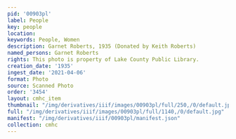 ```yaml
---
pid: '00903pl'
label: People
key: people
location: 
keywords: People, Women
description: Garnet Roberts, 1935 (Donated by Keith Roberts)
named_persons: Garnet Roberts
rights: This photo is property of Lake County Public Library.
creation_date: '1935'
ingest_date: '2021-04-06'
format: Photo
source: Scanned Photo
order: '3454'
layout: cmhc_item
thumbnail: "/img/derivatives/iiif/images/00903pl/full/250,/0/default.jpg"
full: "/img/derivatives/iiif/images/00903pl/full/1140,/0/default.jpg"
manifest: "/img/derivatives/iiif/00903pl/manifest.json"
collection: cmhc
---
```

